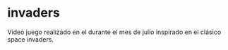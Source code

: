 invaders
========

Video juego realizado en el durante el mes de julio inspirado en el clásico space invaders.
